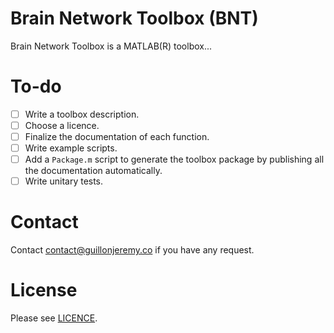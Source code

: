 # Brain Network Toolbox (BNT)

Brain Network Toolbox is a MATLAB(R) toolbox...

# To-do

- [ ] Write a toolbox description.
- [ ] Choose a licence.
- [ ] Finalize the documentation of each function.
- [ ] Write example scripts.
- [ ] Add a `Package.m` script to generate the toolbox package by publishing all the documentation automatically.
- [ ] Write unitary tests.

# Contact

Contact [contact@guillonjeremy.co](mailto:contact@guillonjeremy.co?Subject=%5BBNT%5D%20Request) if you have any request.

# License

Please see [LICENCE](LICENCE).
